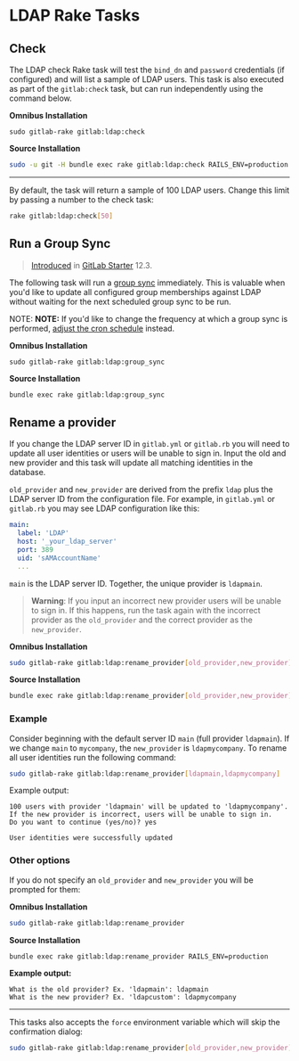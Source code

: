 # LDAP Rake Tasks

## Check

The LDAP check Rake task will test the `bind_dn` and `password` credentials
(if configured) and will list a sample of LDAP users. This task is also
executed as part of the `gitlab:check` task, but can run independently
using the command below.

**Omnibus Installation**

```
sudo gitlab-rake gitlab:ldap:check
```

**Source Installation**

```bash
sudo -u git -H bundle exec rake gitlab:ldap:check RAILS_ENV=production
```

------

By default, the task will return a sample of 100 LDAP users. Change this
limit by passing a number to the check task:

```bash
rake gitlab:ldap:check[50]
```

## Run a Group Sync

> [Introduced](https://gitlab.com/gitlab-org/gitlab-ee/merge_requests/14735) in [GitLab Starter](https://about.gitlab.com/pricing/) 12.3.

The following task will run a [group sync](../auth/ldap-ee.md#group-sync) immediately. This is valuable
when you'd like to update all configured group memberships against LDAP without
waiting for the next scheduled group sync to be run.

NOTE: **NOTE:**
If you'd like to change the frequency at which a group sync is performed,
[adjust the cron schedule](../auth/ldap-ee.md#adjusting-ldap-group-sync-schedule)
instead.

**Omnibus Installation**

```
sudo gitlab-rake gitlab:ldap:group_sync
```

**Source Installation**

```bash
bundle exec rake gitlab:ldap:group_sync
```

## Rename a provider

If you change the LDAP server ID in `gitlab.yml` or `gitlab.rb` you will need
to update all user identities or users will be unable to sign in. Input the
old and new provider and this task will update all matching identities in the
database.

`old_provider` and `new_provider` are derived from the prefix `ldap` plus the
LDAP server ID from the configuration file. For example, in `gitlab.yml` or
`gitlab.rb` you may see LDAP configuration like this:

```yaml
main:
  label: 'LDAP'
  host: '_your_ldap_server'
  port: 389
  uid: 'sAMAccountName'
  ...
```

`main` is the LDAP server ID. Together, the unique provider is `ldapmain`.

> **Warning**: If you input an incorrect new provider users will be unable
to sign in. If this happens, run the task again with the incorrect provider
as the `old_provider` and the correct provider as the `new_provider`.

**Omnibus Installation**

```bash
sudo gitlab-rake gitlab:ldap:rename_provider[old_provider,new_provider]
```

**Source Installation**

```bash
bundle exec rake gitlab:ldap:rename_provider[old_provider,new_provider] RAILS_ENV=production
```

### Example

Consider beginning with the default server ID `main` (full provider `ldapmain`).
If we change `main` to `mycompany`, the `new_provider` is `ldapmycompany`.
To rename all user identities run the following command:

```bash
sudo gitlab-rake gitlab:ldap:rename_provider[ldapmain,ldapmycompany]
```

Example output:

```
100 users with provider 'ldapmain' will be updated to 'ldapmycompany'.
If the new provider is incorrect, users will be unable to sign in.
Do you want to continue (yes/no)? yes

User identities were successfully updated
```

### Other options

If you do not specify an `old_provider` and `new_provider` you will be prompted
for them:

**Omnibus Installation**

```bash
sudo gitlab-rake gitlab:ldap:rename_provider
```

**Source Installation**

```bash
bundle exec rake gitlab:ldap:rename_provider RAILS_ENV=production
```

**Example output:**

```
What is the old provider? Ex. 'ldapmain': ldapmain
What is the new provider? Ex. 'ldapcustom': ldapmycompany
```

------

This tasks also accepts the `force` environment variable which will skip the
confirmation dialog:

```bash
sudo gitlab-rake gitlab:ldap:rename_provider[old_provider,new_provider] force=yes
```
